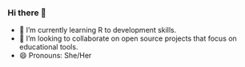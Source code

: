 ### Hi there 👋

- 🌱 I’m currently learning R to development skills.
- 👯 I’m looking to collaborate on open source projects that focus on educational tools.
- 😄 Pronouns: She/Her
